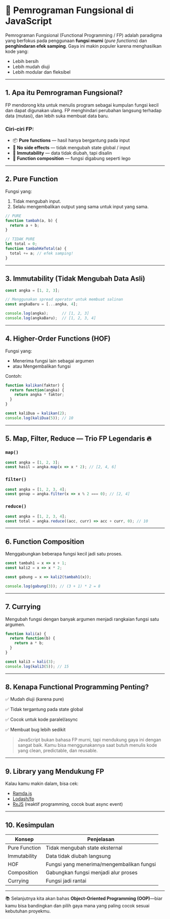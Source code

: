 
# 🧠 Pemrograman Fungsional di JavaScript

Pemrograman Fungsional (Functional Programming / FP) adalah paradigma yang berfokus pada penggunaan **fungsi murni** (*pure functions*) dan **penghindaran efek samping**. Gaya ini makin populer karena menghasilkan kode yang:

- Lebih bersih
- Lebih mudah diuji
- Lebih modular dan fleksibel

---

## 1. Apa itu Pemrograman Fungsional?

FP mendorong kita untuk menulis program sebagai kumpulan fungsi kecil dan dapat digunakan ulang. FP menghindari perubahan langsung terhadap data (mutasi), dan lebih suka membuat data baru.

### Ciri-ciri FP:
- 📦 **Pure functions** — hasil hanya bergantung pada input
- 🚫 **No side effects** — tidak mengubah state global / input
- 🔁 **Immutability** — data tidak diubah, tapi disalin
- 🔗 **Function composition** — fungsi digabung seperti lego

---

## 2. Pure Function

Fungsi yang:
1. Tidak mengubah input.
2. Selalu mengembalikan output yang sama untuk input yang sama.

```js
// PURE
function tambah(a, b) {
  return a + b;
}

// TIDAK PURE
let total = 0;
function tambahKeTotal(a) {
  total += a; // efek samping!
}
```

---

## 3. Immutability (Tidak Mengubah Data Asli)

```js
const angka = [1, 2, 3];

// Menggunakan spread operator untuk membuat salinan
const angkaBaru = [...angka, 4];

console.log(angka);      // [1, 2, 3]
console.log(angkaBaru);  // [1, 2, 3, 4]
```

---

## 4. Higher-Order Functions (HOF)

Fungsi yang:
- Menerima fungsi lain sebagai argumen
- atau Mengembalikan fungsi

Contoh:

```js
function kalikan(faktor) {
  return function(angka) {
    return angka * faktor;
  }
}

const kaliDua = kalikan(2);
console.log(kaliDua(5)); // 10
```

---

## 5. Map, Filter, Reduce — Trio FP Legendaris 🔥

### `map()`

```js
const angka = [1, 2, 3];
const hasil = angka.map(x => x * 2); // [2, 4, 6]
```

### `filter()`

```js
const angka = [1, 2, 3, 4];
const genap = angka.filter(x => x % 2 === 0); // [2, 4]
```

### `reduce()`

```js
const angka = [1, 2, 3, 4];
const total = angka.reduce((acc, curr) => acc + curr, 0); // 10
```

---

## 6. Function Composition

Menggabungkan beberapa fungsi kecil jadi satu proses.

```js
const tambah1 = x => x + 1;
const kali2 = x => x * 2;

const gabung = x => kali2(tambah1(x));

console.log(gabung(3)); // (3 + 1) * 2 = 8
```

---

## 7. Currying

Mengubah fungsi dengan banyak argumen menjadi rangkaian fungsi satu argumen.

```js
function kali(a) {
  return function(b) {
    return a * b;
  }
}

const kali3 = kali(3);
console.log(kali3(5)); // 15
```

---

## 8. Kenapa Functional Programming Penting?

✅ Mudah diuji (karena pure)

✅ Tidak tergantung pada state global

✅ Cocok untuk kode paralel/async

✅ Membuat bug lebih sedikit

> JavaScript bukan bahasa FP murni, tapi mendukung gaya ini dengan sangat baik. Kamu bisa menggunakannya saat butuh menulis kode yang clean, predictable, dan reusable.

---

## 9. Library yang Mendukung FP

Kalau kamu makin dalam, bisa cek:
- [Ramda.js](https://ramdajs.com/)
- [Lodash/fp](https://github.com/lodash/lodash/wiki/FP-Guide)
- [RxJS](https://rxjs.dev/) (reaktif programming, cocok buat async event)

---

## 10. Kesimpulan

| Konsep             | Penjelasan                              |
|--------------------|------------------------------------------|
| Pure Function      | Tidak mengubah state eksternal           |
| Immutability       | Data tidak diubah langsung               |
| HOF                | Fungsi yang menerima/mengembalikan fungsi|
| Composition        | Gabungkan fungsi menjadi alur proses     |
| Currying           | Fungsi jadi rantai                       |

---

📚 Selanjutnya kita akan bahas **Object-Oriented Programming (OOP)**—biar kamu bisa bandingkan dan pilih gaya mana yang paling cocok sesuai kebutuhan proyekmu.

```
